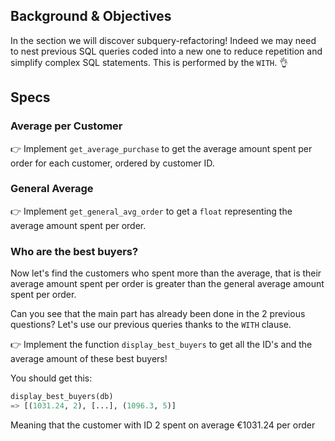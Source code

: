 ## Background & Objectives

In the section we will discover subquery-refactoring! Indeed we may need to nest previous SQL queries coded into a new one to reduce repetition and simplify complex SQL statements. This is performed by the `WITH`. 👌

## Specs

### Average per Customer

👉 Implement `get_average_purchase` to get the average amount spent per order for each customer, ordered by customer ID.

### General Average

👉  Implement `get_general_avg_order` to get a `float` representing the average amount spent per order.


### Who are the best buyers?

Now let's find the customers who spent more than the average, that is their average amount spent per order is greater than the general average amount spent per order.

Can you see that the main part has already been done in the 2 previous questions? Let's use our previous queries thanks to the `WITH` clause.

👉 Implement the function `display_best_buyers` to get all the ID's and the average amount of these best buyers!

You should get this:

```python
display_best_buyers(db)
=> [(1031.24, 2), [...], (1096.3, 5)]
```

Meaning that the customer with ID 2 spent on average €1031.24 per order
